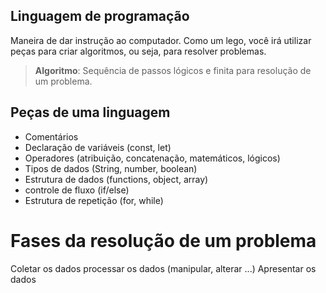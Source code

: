## Linguagem de programação

Maneira de dar instrução ao computador.
Como um lego, você irá utilizar peças para criar algoritmos, ou seja, para resolver problemas.
>   **Algoritmo**: Sequência de passos lógicos e finita para resolução de um problema.

## Peças de uma linguagem

- Comentários
- Declaração de variáveis (const, let)
- Operadores (atribuição, concatenação, matemáticos, lógicos)
- Tipos de dados (String, number, boolean)
- Estrutura de dados (functions, object, array)
- controle de fluxo (if/else)
- Estrutura de repetição (for, while)

# Fases da resolução de um problema

Coletar os dados
processar os dados (manipular, alterar ...)
Apresentar os dados